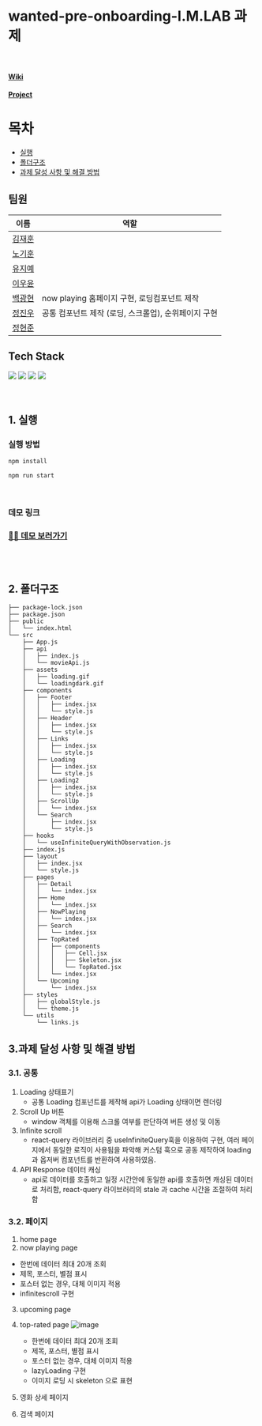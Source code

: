 # wanted-pre-onboarding-I.M.LAB 과제

<br/>

#### <a href='https://github.com/Wanted-Pre-Onboarding-FE-Team-12/wanted-pre-onboarding-IMLAB/wiki/wanted-pre-onboarding-IMLAB'>Wiki</a>

#### <a href='https://github.com/orgs/Wanted-Pre-Onboarding-FE-Team-12/projects/1'>Project</a>

# 목차

- [실행](#1-실행)
- [폴더구조](#2-폴더구조)
- [과제 달성 사항 및 해결 방법](#3과제-달성-사항-및-해결-방법)

## 팀원

| 이름                                   | 역할                                                 |
| -------------------------------------- | ---------------------------------------------------- |
| [김재훈](https://github.com/rmawogns)  |                                                      |
| [노기훈](https://github.com/ch4md0m)   |                                                      |
| [유지예](https://github.com/jiye-7)    |                                                      |
| [이우윤](https://github.com/EEOOOO)    |                                                      |
| [백광현](https://github.com/ghbaekdev) | now playing 홈페이지 구현, 로딩컴포넌트 제작         |
| [정진우](https://github.com/jinux127)  | 공통 컴포넌트 제작 (로딩, 스크롤업), 순위페이지 구현 |
| [정현준](https://github.com/wjd2676)   |                                                      |

## Tech Stack

<div>
    <img src="https://img.shields.io/badge/React-61DAFB?style=for-the-badge&logo=react&logoColor=white">
    <img src="https://img.shields.io/badge/javascript-F7DF1E?style=for-the-badge&logo=javascript&logoColor=black">
    <img src="https://img.shields.io/badge/styled components-DB7093?style=for-the-badge&logo=styled-components&logoColor=white">
    <img src="https://img.shields.io/badge/REACT_QUERY-764ABC?style=for-the-badge&logo=recoil&logoColor=white">
</div>

<br/>
<br/>
 
## 1. 실행
### 실행 방법

```sh
npm install

npm run start
```

<br/>

### 데모 링크

### [🚀🚀 데모 보러가기]()

<br/>
<br/>

## 2. 폴더구조

```
├── package-lock.json
├── package.json
├── public
│   └── index.html
└── src
    ├── App.js
    ├── api
    │   ├── index.js
    │   └── movieApi.js
    ├── assets
    │   ├── loading.gif
    │   └── loadingdark.gif
    ├── components
    │   ├── Footer
    │   │   ├── index.jsx
    │   │   └── style.js
    │   ├── Header
    │   │   ├── index.jsx
    │   │   └── style.js
    │   ├── Links
    │   │   ├── index.jsx
    │   │   └── style.js
    │   ├── Loading
    │   │   ├── index.jsx
    │   │   └── style.js
    │   ├── Loading2
    │   │   ├── index.jsx
    │   │   └── style.js
    │   ├── ScrollUp
    │   │   └── index.jsx
    │   └── Search
    │       ├── index.jsx
    │       └── style.js
    ├── hooks
    │   └── useInfiniteQueryWithObservation.js
    ├── index.js
    ├── layout
    │   ├── index.jsx
    │   └── style.js
    ├── pages
    │   ├── Detail
    │   │   └── index.jsx
    │   ├── Home
    │   │   └── index.jsx
    │   ├── NowPlaying
    │   │   └── index.jsx
    │   ├── Search
    │   │   └── index.jsx
    │   ├── TopRated
    │   │   ├── components
    │   │   │   ├── Cell.jsx
    │   │   │   ├── Skeleton.jsx
    │   │   │   └── TopRated.jsx
    │   │   └── index.jsx
    │   └── Upcoming
    │       └── index.jsx
    ├── styles
    │   ├── globalStyle.js
    │   └── theme.js
    └── utils
        └── links.js
```

## 3.과제 달성 사항 및 해결 방법

### 3.1. 공통

1. Loading 상태표기
   - 공통 Loading 컴포넌트를 제작해 api가 Loading 상태이면 렌더링
2. Scroll Up 버튼
   - window 객체를 이용해 스크롤 여부를 판단하여 버튼 생성 및 이동
3. Infinite scroll
   - react-query 라이브러리 중 useInfiniteQuery훅을 이용하여 구현, 여러 페이지에서 동일한 로직이 사용됨을 파악해 커스텀 훅으로 공동 제작하여 loading과 옵저버 컴포넌트를 반환하여 사용하였음.
4. API Response 데이터 캐싱
   - api로 데이터를 호출하고 일정 시간안에 동일한 api를 호출하면 캐싱된 데이터로 처리함, react-query 라이브러리의 stale 과 cache 시간을 조절하여 처리함

### 3.2. 페이지

1. home page
2. now playing page

- 한번에 데이터 최대 20개 조회
- 제목, 포스터, 별점 표시
- 포스터 없는 경우, 대체 이미지 적용
- infinitescroll 구현

3. upcoming page
4. top-rated page
   ![image](/public/images/trpage.gif)
   - 한번에 데이터 최대 20개 조회
   - 제목, 포스터, 별점 표시
   - 포스터 없는 경우, 대체 이미지 적용
   - lazyLoading 구현
   - 이미지 로딩 시 skeleton 으로 표현
5. 영화 상세 페이지

6. 검색 페이지
